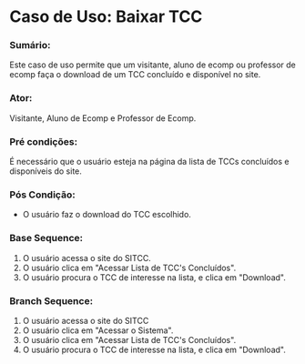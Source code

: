 # Caso de Uso: Baixar TCC

### Sumário: 
Este caso de uso permite que um visitante, aluno de ecomp ou professor de ecomp faça o download de um TCC concluído e disponível no site.

### Ator:
Visitante, Aluno de Ecomp e Professor de Ecomp.

### Pré condições: 
É necessário que o usuário esteja na página da lista de TCCs concluídos e disponíveis do site.

### Pós Condição:
- O usuário faz o download do TCC escolhido.

### Base Sequence:
1) O usuário acessa o site do SITCC.
2) O usuário clica em "Acessar Lista de TCC's Concluídos".
3) O usuário procura o TCC de interesse na lista, e clica em "Download".


### Branch Sequence:
1) O usuário acessa o site do SITCC
2) O usuário clica em "Acessar o Sistema".
3) O usuário clica em "Acessar Lista de TCC's Concluídos".
4) O usuário procura o TCC de interesse na lista, e clica em "Download".
